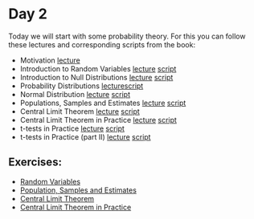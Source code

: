 # Day 2

Today we will start with some probability theory.
For this you can follow these lectures and corresponding scripts from the book:

- Motivation [lecture](https://www.youtube.com/watch?v=6nvhFgmrvLE)
- Introduction to Random Variables [lecture](https://www.youtube.com/watch?v=AxJf1nXrW8U) [script](http://genomicsclass.github.io/book/pages/random_variables.html)
- Introduction to Null Distributions [lecture](https://www.youtube.com/watch?v=G5ZjYy1vS8k) [script](http://genomicsclass.github.io/book/pages/random_variables.html)
- Probability Distributions [lecture](https://www.youtube.com/watch?v=govBS0uJ9GA)[script](http://genomicsclass.github.io/book/pages/random_variables.html)
- Normal Distribution [lecture](https://www.youtube.com/watch?v=fwaxgik7aj4) [script](http://genomicsclass.github.io/book/pages/random_variables.html)
- Populations, Samples and Estimates [lecture](https://www.youtube.com/watch?v=99WNX608k0Y) [script](http://genomicsclass.github.io/book/pages/random_variables.html)
- Central Limit Theorem [lecture](https://www.youtube.com/watch?v=aYA8ZG-ltqQ) [script](http://genomicsclass.github.io/book/pages/clt_and_t-distribution.html)
- Central Limit Theorem in Practice [lecture](https://www.youtube.com/watch?v=QOeoxOgYpzU) [script](http://genomicsclass.github.io/book/pages/clt_in_practice.html)
- t-tests in Practice [lecture](https://www.youtube.com/watch?v=KEMJIG2gOv4) [script](http://genomicsclass.github.io/book/pages/t-tests_in_practice.html)
- t-tests in Practice (part II) [lecture](https://www.youtube.com/watch?v=IzFDBnbhDbA) [script](http://genomicsclass.github.io/book/pages/t-tests_in_practice.html)


## Exercises:

- [Random Variables](http://genomicsclass.github.io/book/pages/random_variables_exercises.html)
- [Population, Samples and Estimates](http://genomicsclass.github.io/book/pages/dplyr_intro_exercises.html)
-  [Central Limit Theorem](http://genomicsclass.github.io/book/pages/clt_and_t-distribution_exercises.html)
- [Central Limit Theorem in Practice](http://genomicsclass.github.io/book/pages/clt_in_practice_exercises.html)


